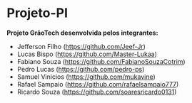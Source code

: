 # Projeto-PI

__Projeto GrãoTech desenvolvida pelos integrantes:__

- Jefferson Filho (https://github.com/Jeef-Jr)
- Lucas Bispo (https://github.com/Master-Lukaa)
- Fabiano Souza (https://github.com/FabianoSouzaCotrim)
- Pedro Lucas (https://github.com/pedro-ps)
- Samuel Vinicios (https://github.com/mukavine)
- Rafael Sampaio (https://github.com/rafaelsampaio777)
- Ricardo Souza (https://github.com/soaresricardo0131)

